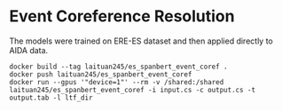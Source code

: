 # Event Coreference Resolution


The models were trained on ERE-ES dataset and then applied directly to AIDA data.

```
docker build --tag laituan245/es_spanbert_event_coref .
docker push laituan245/es_spanbert_event_coref
docker run --gpus '"device=1"' --rm -v /shared:/shared laituan245/es_spanbert_event_coref -i input.cs -c output.cs -t output.tab -l ltf_dir
```
